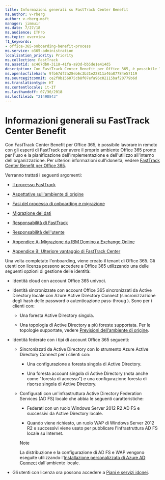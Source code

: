 ```yaml
---
title: Informazioni generali su FastTrack Center Benefit
ms.author: v-rberg
author: v-rberg-msft
manager: jimmuir
ms.date: 7/27/18
ms.audience: ITPro
ms.topic: overview
f1_keywords:
- office-365-onboarding-benefit-process
ms.service: o365-administration
localization_priority: Priority
ms.collection: FastTrack
ms.assetid: ac467db0-3118-41fa-a93d-bb5de1e414d5
description: Con FastTrack Center Benefit per Office 365, è possibile lavorare in remoto con gli esperti di FastTrack per avere il proprio ambiente Office 365 pronto per l'uso e la pianificazione dell'implementazione e dell'utilizzo all'interno dell'organizzazione. Per ulteriori informazioni sull'idoneità, vedere FastTrack Center Benefit per Office 365.
ms.openlocfilehash: 9fb67df2a28eb6c3b31e22811a46a87784e57119
ms.sourcegitcommit: ce2f0b156075cb8f07efa96c02115baf20779b6d
ms.translationtype: HT
ms.contentlocale: it-IT
ms.lasthandoff: 07/30/2018
ms.locfileid: "21498843"
---
```

# <a name="fasttrack-center-benefit-overview"></a>Informazioni generali su FastTrack Center Benefit

Con FastTrack Center Benefit per Office 365, è possibile lavorare in remoto con gli esperti di FastTrack per avere il proprio ambiente Office 365 pronto per l'uso e la pianificazione dell'implementazione e dell'utilizzo all'interno dell'organizzazione. Per ulteriori informazioni sull'idoneità, vedere [FastTrack Center Benefit per Office 365](fasttrack-benefit-for-office-365.md).
  
Verranno trattati i seguenti argomenti:
  
- [Il processo FastTrack](fasttrack-process.md)
    
- [Aspettative sull'ambiente di origine](environment-expectations.md)
    
- [Fasi del processo di onboarding e migrazione](onboarding-and-migration.md)
    
- [Migrazione dei dati](data-migration.md)
    
- [Responsabilità di FastTrack](fasttrack-responsibilities.md)
    
- [Responsabilità dell'utente](your-responsibilities.md)
    
- [Appendice A: Migrazione da IBM Domino a Exchange Online](from-ibm-domino-to-exchange-online.md)
    
- [Appendice B: Ulteriore vantaggio di FastTrack Center](fasttrack-additional-benefits.md)
    
Una volta completato l'onboarding, viene creato il tenant di Office 365. Gli utenti con licenza possono accedere a Office 365 utilizzando una delle seguenti opzioni di gestione delle identità:
  
- Identità cloud con account Office 365 univoci.
    
- Identità sincronizzate con account Office 365 sincronizzati da Active Directory locale con Azure Active Directory Connect (sincronizzazione degli hash delle password o autenticazione pass-throug ). Sono per i clienti con:
    
  - Una foresta Active Directory singola.
    
  - Una topologia di Active Directory a più foreste supportata. Per le topologie supportate, vedere [Previsioni dell'ambiente di origine](environment-expectations.md).
    
- Identità federate con i tipi di account Office 365 seguenti:
    
  - Sincronizzati da Active Directory con lo strumento Azure Active Directory Connect per i clienti con:
    
      - Una configurazione a foresta singola di Active Directory.
    
      - Una foresta account singola di Active Directory (nota anche come "foresta di accesso") e una configurazione foresta di risorse singola di Active Directory.
    
  - Configurati con un'infrastruttura Active Directory Federation Services (AD FS) locale che abbia le seguenti caratteristiche:
    
      - Federati con un ruolo Windows Server 2012 R2 AD FS e successivi da Active Directory locale.
    
      - Quando viene richiesto, un ruolo WAP di Windows Server 2012 R2 e successivi viene usato per pubblicare l'infrastruttura AD FS locale su Internet.
    
    > [!NOTE]
    > La distribuzione e la configurazione di AD FS e WAP vengono eseguite utilizzando l'[Installazione personalizzata di Azure AD Connect](https://go.microsoft.com/fwlink/?linkid=844794) dall'ambiente locale. 
  
- Gli utenti con licenza ora possono accedere a [Piani e servizi idonei](eligible-services-and-plans.md).
    

 
